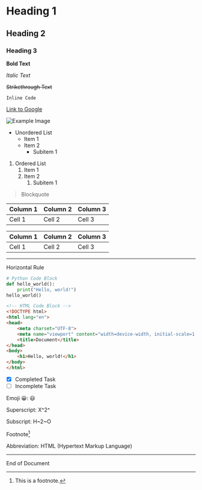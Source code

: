 # Heading 1

## Heading 2

### Heading 3

**Bold Text**

*Italic Text*

~~Strikethrough Text~~

`Inline Code`

[Link to Google](https://www.google.com)

![Example Image](https://via.placeholder.com/150)

- Unordered List
  - Item 1
  - Item 2
    - Subitem 1

1. Ordered List
   1. Item 1
   2. Item 2
      1. Subitem 1

> Blockquote

| Column 1 | Column 2 | Column 3 |
|--------|--------|--------|
| Cell 1   | Cell 2   | Cell 3   |

| Column 1 | Column 2 | Column 3 |
| -------- | -------- | -------- |
| Cell 1   | Cell 2   | Cell 3   |

---

Horizontal Rule

```python
# Python Code Block
def hello_world():
    print("Hello, world!")
hello_world()
```

```html
<!-- HTML Code Block -->
<!DOCTYPE html>
<html lang="en">
<head>
    <meta charset="UTF-8">
    <meta name="viewport" content="width=device-width, initial-scale=1.0">
    <title>Document</title>
</head>
<body>
    <h1>Hello, world!</h1>
</body>
</html>
```

- [x] Completed Task
- [ ] Incomplete Task

Emoji 😀: :smiley:

Superscript: X^2^

Subscript: H~2~O

Footnote[^1]

[^1]: This is a footnote.

Abbreviation: HTML (Hypertext Markup Language)

--- 

End of Document
